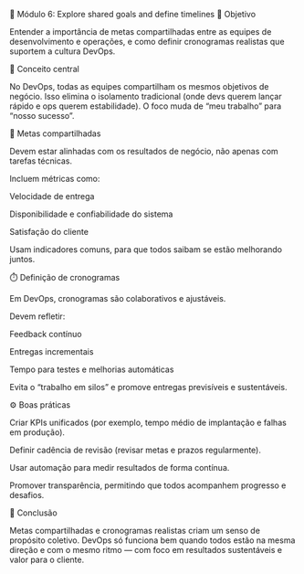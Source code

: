 🧭 Módulo 6: Explore shared goals and define timelines
🎯 Objetivo

Entender a importância de metas compartilhadas entre as equipes de desenvolvimento e operações, e como definir cronogramas realistas que suportem a cultura DevOps.

🧩 Conceito central

No DevOps, todas as equipes compartilham os mesmos objetivos de negócio.
Isso elimina o isolamento tradicional (onde devs querem lançar rápido e ops querem estabilidade).
O foco muda de “meu trabalho” para “nosso sucesso”.

🤝 Metas compartilhadas

Devem estar alinhadas com os resultados de negócio, não apenas com tarefas técnicas.

Incluem métricas como:

Velocidade de entrega

Disponibilidade e confiabilidade do sistema

Satisfação do cliente

Usam indicadores comuns, para que todos saibam se estão melhorando juntos.

⏱️ Definição de cronogramas

Em DevOps, cronogramas são colaborativos e ajustáveis.

Devem refletir:

Feedback contínuo

Entregas incrementais

Tempo para testes e melhorias automáticas

Evita o “trabalho em silos” e promove entregas previsíveis e sustentáveis.

⚙️ Boas práticas

Criar KPIs unificados (por exemplo, tempo médio de implantação e falhas em produção).

Definir cadência de revisão (revisar metas e prazos regularmente).

Usar automação para medir resultados de forma contínua.

Promover transparência, permitindo que todos acompanhem progresso e desafios.

🧠 Conclusão

Metas compartilhadas e cronogramas realistas criam um senso de propósito coletivo.
DevOps só funciona bem quando todos estão na mesma direção e com o mesmo ritmo — com foco em resultados sustentáveis e valor para o cliente.
